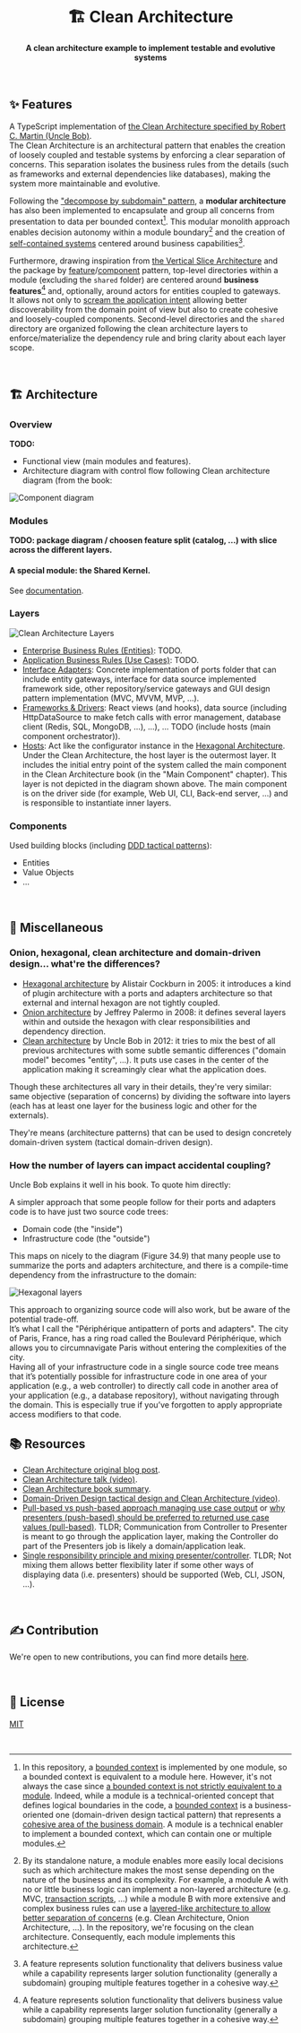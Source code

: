 <br>
<div align="center">
    <h1>🏗️ Clean Architecture</h1>
    <strong>A clean architecture example to implement testable and evolutive systems</strong>
</div>
<br>
<br>

## ✨ Features

A TypeScript implementation of [the Clean Architecture specified by Robert C. Martin (Uncle Bob)](https://blog.cleancoder.com/uncle-bob/2012/08/13/the-clean-architecture.html).  
The Clean Architecture is an architectural pattern that enables the creation of loosely coupled and testable systems by enforcing a clear separation of concerns. This separation isolates the business rules from the details (such as frameworks and external dependencies like databases), making the system more maintainable and evolutive.

Following the ["decompose by subdomain" pattern](https://microservices.io/patterns/decomposition/decompose-by-subdomain.html), a **modular architecture** has also been implemented to encapsulate and group all concerns from presentation to data per bounded context[^1]. This modular monolith approach enables decision autonomy within a module boundary[^2] and the creation of [self-contained systems](https://scs-architecture.org/) centered around business capabilities[^3].

Furthermore, drawing inspiration from [the Vertical Slice Architecture](https://www.jimmybogard.com/vertical-slice-architecture/) and the package by [feature](https://phauer.com/2020/package-by-feature/)/[component](https://learning-notes.mistermicheels.com/architecture-design/reference-architectures/package-by-feature-or-component/) pattern, top-level directories within a module (excluding the `shared` folder) are centered around **business features**[^3] and, optionally, around actors for entities coupled to gateways.  
It allows not only to [scream the application intent](https://blog.cleancoder.com/uncle-bob/2011/09/30/Screaming-Architecture.html) allowing better discoverability from the domain point of view but also to create cohesive and loosely-coupled components.
Second-level directories and the `shared` directory are organized following the clean architecture layers to enforce/materialize the dependency rule and bring clarity about each layer scope.

[^1]: In this repository, a [bounded context](https://martinfowler.com/bliki/BoundedContext.html) is implemented by one module, so a bounded context is equivalent to a module here. However, it's not always the case since [a bounded context is not strictly equivalent to a module](https://stackoverflow.com/a/77923055). Indeed, while a module is a technical-oriented concept that defines logical boundaries in the code, a [bounded context](https://deviq.com/domain-driven-design/bounded-context) is a business-oriented one (domain-driven design tactical pattern) that represents a [cohesive area of the business domain](https://ddd-practitioners.com/2023/03/07/the-difference-between-domains-subdomains-and-bounded-contexts/). A module is a technical enabler to implement a bounded context, which can contain one or multiple modules.

[^2]: By its standalone nature, a module enables more easily local decisions such as which architecture makes the most sense depending on the nature of the business and its complexity. For example, a module A with no or little business logic can implement a non-layered architecture (e.g. MVC, [transaction scripts](https://martinfowler.com/eaaCatalog/transactionScript.html), ...) while a module B with more extensive and complex business rules can use a [layered-like architecture to allow better separation of concerns](https://ddd-practitioners.com/home/glossary/layered-architecture/) (e.g. Clean Architecture, Onion Architecture, ...). In the repository, we're focusing on the clean architecture. Consequently, each module implements this architecture.

[^3]: A feature represents solution functionality that delivers business value while a capability represents larger solution functionality (generally a subdomain) grouping multiple features together in a cohesive way.

<br>

## 🏗️ Architecture

### Overview

**TODO:**

- Functional view (main modules and features).
- Architecture diagram with control flow following Clean architecture diagram (from the book:

![Component diagram](https://github.com/user-attachments/assets/ab153b72-981b-428f-a2b2-fad515e3acf9)

### Modules

**TODO: package diagram / choosen feature split (catalog, ...) with slice across the different layers.**

#### A special module: the Shared Kernel.

See [documentation](./modules/shared-kernel/).

### Layers

![Clean Architecture Layers](https://blog.cleancoder.com/uncle-bob/images/2012-08-13-the-clean-architecture/CleanArchitecture.jpg)

- [Enterprise Business Rules (Entities)](./modules/catalog/src/entities/): TODO.
- [Application Business Rules (Use Cases)](./modules/catalog/src/useCases/): TODO.
- [Interface Adapters](./modules/catalog/src/adapters/): Concrete implementation of ports folder that can include entity gateways, interface for data source implemented framework side, other repository/service gateways and GUI design pattern implementation (MVC, MVVM, MVP, ...).
- [Frameworks & Drivers](./modules/catalog/src/frameworks/): React views (and hooks), data source (including HttpDataSource to make fetch calls with error management, database client (Redis, SQL, MongoDB, ...), ...), ... TODO (include hosts (main component orchestrator)).
- [Hosts](./hosts): Act like the configurator instance in the [Hexagonal Architecture](https://alistaircockburn.com/Hexagonal%20Budapest%2023-05-18.pdf). Under the Clean Architecture, the host layer is the outermost layer. It includes the initial entry point of the system called the main component in the Clean Architecture book (in the "Main Component" chapter). This layer is not depicted in the diagram shown above. The main component is on the driver side (for example, Web UI, CLI, Back-end server, ...) and is responsible to instantiate inner layers.

### Components

Used building blocks (including [DDD tactical patterns](https://vaadin.com/blog/ddd-part-2-tactical-domain-driven-design)):

- Entities
- Value Objects
- ...

<br>

## 💬 Miscellaneous

### Onion, hexagonal, clean architecture and domain-driven design… what're the differences?

- [Hexagonal architecture](https://alistair.cockburn.us/hexagonal-architecture/) by Alistair Cockburn in 2005: it introduces a kind of plugin architecture with a ports and adapters architecture so that external and internal hexagon are not tightly coupled.
- [Onion architecture](https://jeffreypalermo.com/2008/07/the-onion-architecture-part-1/) by Jeffrey Palermo in 2008: it defines several layers within and outside the hexagon with clear responsibilities and dependency direction.
- [Clean architecture](https://blog.cleancoder.com/uncle-bob/2012/08/13/the-clean-architecture.html) by Uncle Bob in 2012: it tries to mix the best of all previous architectures with some subtle semantic differences ("domain model" becomes "entity", …). It puts use cases in the center of the application making it screamingly clear what the application does.

Though these architectures all vary in their details, they're very similar: same objective (separation of concerns) by dividing the software into layers (each has at least one layer for the business logic and other for the externals).

They're means (architecture patterns) that can be used to design concretely domain-driven system (tactical domain-driven design).

### How the number of layers can impact accidental coupling?

Uncle Bob explains it well in his book. To quote him directly:

A simpler approach that some people follow for their ports and adapters code is to have just two source code trees:

- Domain code (the "inside")
- Infrastructure code (the "outside")

This maps on nicely to the diagram (Figure 34.9) that many people use to summarize the ports and adapters architecture, and there is a compile-time dependency from the infrastructure to the domain:

![Hexagonal layers](https://github.com/user-attachments/assets/bb4c1ee7-7cfc-476a-bf02-9cad00f1bd32)

This approach to organizing source code will also work, but be aware of the potential trade-off.  
It’s what I call the "Périphérique antipattern of ports and adapters". The city of Paris, France, has a ring road called the Boulevard Périphérique, which allows you to circumnavigate Paris without entering the complexities of the city.  
Having all of your infrastructure code in a single source code tree means that it’s potentially possible for infrastructure code in one area of your application (e.g., a web controller) to directly call code in another area of your application (e.g., a database repository), without navigating through the domain. This is especially true if you’ve forgotten to apply appropriate access modifiers to that code.

## 📚 Resources

- [Clean Architecture original blog post](https://blog.cleancoder.com/uncle-bob/2012/08/13/the-clean-architecture.html).
- [Clean Architecture talk (video)](https://www.youtube.com/watch?v=Nsjsiz2A9mg).
- [Clean Architecture book summary](https://github.com/serodriguez68/clean-architecture/).
- [Domain-Driven Design tactical design and Clean Architecture (video)](https://www.youtube.com/watch?v=hf_XBb5cSoA).
- [Pull-based vs push-based approach managing use case output](https://softwareengineering.stackexchange.com/a/420360) or [why presenters (push-based) should be preferred to returned use case values (pull-based)](https://lukemorton.tech/articles/nuances-in-clean-architecture). TLDR; Communication from Controller to Presenter is meant to go through the application layer, making the Controller do part of the Presenters job is likely a domain/application leak.
- [Single responsibility principle and mixing presenter/controller](https://stackoverflow.com/questions/64415618/clean-architecture-controller-and-presenter-should-always-be-separate-classes-o). TLDR; Not mixing them allows better flexibility later if some other ways of displaying data (i.e. presenters) should be supported (Web, CLI, JSON, ...).

<br>

## ✍️ Contribution

We're open to new contributions, you can find more details [here](https://github.com/adbayb/clean-architecture/blob/main/CONTRIBUTING.md).

<br>

## 📖 License

[MIT](https://github.com/adbayb/clean-architecture/blob/main/LICENSE "License MIT")

<br>
